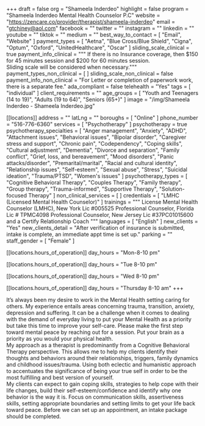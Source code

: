+++
draft = false
org = "Shameela Inderdeo"
highlight = false
program = "Shameela Inderdeo Mental Health Counselor P.C"
website = "https://zencare.co/provider/therapist/shameela-inderdeo"
email = "gtchiney@aol.com"
facebook = ""
twitter = ""
instagram = ""
linkedin = ""
youtube = ""
tiktok = ""
medium = ""
best_way_to_contact = [ "Email", "Website" ]
payment_types = [
  "Aetna",
  "Blue Cross/Blue Shield",
  "Cigna",
  "Optum",
  "Oxford",
  "UnitedHealthcare",
  "Oscar"
]
sliding_scale_clinical = true
payment_info_clinical = """
If there is no Insurance coverage, then $150 for 45 minutes session and $200 for 60 minutes session.  
Sliding scale will be considered when necessary."""
payment_types_non_clinical = [ ]
sliding_scale_non_clinical = false
payment_info_non_clinical = "For Letter or completion of paperwork work, there is a separate fee."
ada_compliant = false
telehealth = "Yes"
tags = [ "individual" ]
client_requirements = ""
age_groups = [
  "Youth and Teenagers (14 to 19)",
  "Adults (19 to 64)",
  "Seniors (65+)"
]
image = "/img/Shameela Inderdeo - Shameela Inderdeo.jpg"

[[locations]]
address = ""
latLng = ""
boroughs = [ "Online" ]
phone_number = "516-776-6360"
services = [ "Psychotherapy" ]
psychotherapy = true
psychotherapy_specialties = [
  "Anger management",
  "Anxiety",
  "ADHD",
  "Attachment issues",
  "Behavioral issues",
  "Bipolar disorder",
  "Caregiver stress and support",
  "Chronic pain",
  "Codependency",
  "Coping skills",
  "Cultural adjustment",
  "Dementia",
  "Divorce and separation",
  "Family conflict",
  "Grief, loss, and bereavement",
  "Mood disorders",
  "Panic attacks/disorder",
  "Premarital/marital",
  "Racial and cultural identity",
  "Relationship issues",
  "Self-esteem",
  "Sexual abuse",
  "Stress",
  "Suicidal ideation",
  "Trauma/PTSD",
  "Women's issues"
]
psychotherapy_types = [
  "Cognitive Behavioral Therapy",
  "Couples Therapy",
  "Family therapy",
  "Group therapy",
  "Trauma-informed",
  "Supportive Therapy",
  "Solution-focused Therapy"
]
non_clinical_services = [ ]
credentials = [ "LMHC (Licensed Mental Health Counselor)" ]
trainings = """
License Mental Health Counselor (LMHC), New York Lic #005525 Professional Counselor, Florida Lic # TPMC4098 Professional Counselor, New Jersey Lic #37PC01015600 and a Certify Relationship Coach
"""
languages = [ "English" ]
new_clients = "Yes"
new_clients_detail = "After verification of insurance is submitted, intake is complete, an immediate appt time is set up."
parking = ""
staff_gender = [ "Female" ]

  [[locations.hours_of_operation]]
  day_hours = "Mon-8-10 pm"

  [[locations.hours_of_operation]]
  day_hours = "Tue 8-10 pm"

  [[locations.hours_of_operation]]
  day_hours = "Wed 8-10 pm"

  [[locations.hours_of_operation]]
  day_hours = "Thursday 8-10 am"
+++

It’s always been my desire to work in the Mental Health setting caring for others. My experience entails areas concerning trauma, transition, anxiety, depression and suffering. It can be a challenge when it comes to dealing with the demand of everyday living to put your Mental Health as a priority but take this time to improve your self-care. Please make the first step toward mental peace by reaching out for a session. Put your brain as a priority as you would your physical health. <br>
My approach as a therapist is predominantly from a Cognitive Behavioral Therapy perspective. This allows me to help my clients identify their thoughts and behaviors around their relationships, triggers, family dynamics and childhood issues/trauma. Using both eclectic and humanistic approach to accentuates the significance of being your true self in order to be the most fulfilling and best version of yourself. <br>
My clients can expect to gain coping skills, strategies to help cope with their life changes, build their self-esteem/confidence and identify why one behavior is the way it is. Focus on communication skills, assertiveness skills, setting appropriate boundaries and setting limits to get your life back toward peace. Before we can set up an appointment, an intake package should be completed. <br>
